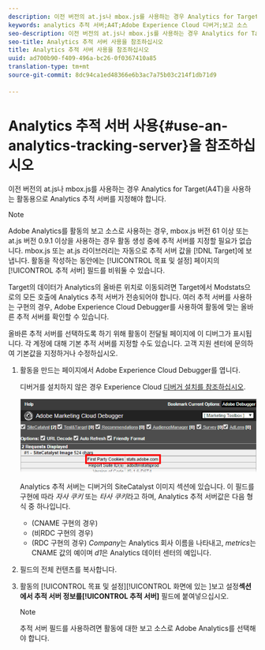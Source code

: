 ```yaml
---
description: 이전 버전의 at.js나 mbox.js를 사용하는 경우 Analytics for Target(A4T)을 사용하는 활동용으로 Analytics 추적 서버를 지정해야 합니다.
keywords: analytics 추적 서버;A4T;Adobe Experience Cloud 디버거;보고 소스
seo-description: 이전 버전의 at.js나 mbox.js를 사용하는 경우 Analytics for Target(A4T)을 사용하는 활동용으로 Analytics 추적 서버를 지정해야 합니다.
seo-title: Analytics 추적 서버 사용을 참조하십시오
title: Analytics 추적 서버 사용을 참조하십시오
uuid: ad700b90-f409-496a-bc26-0f0367410a85
translation-type: tm+mt
source-git-commit: 8dc94ca1ed48366e6b3ac7a75b03c214f1db71d9

---
```



# Analytics 추적 서버 사용{#use-an-analytics-tracking-server}을 참조하십시오

이전 버전의 at.js나 mbox.js를 사용하는 경우 Analytics for Target(A4T)을 사용하는 활동용으로 Analytics 추적 서버를 지정해야 합니다.

>[!NOTE]
>
>Adobe Analytics를 활동의 보고 소스로 사용하는 경우, mbox.js 버전 61 이상 또는 at.js 버전 0.9.1 이상을 사용하는 경우 활동 생성 중에 추적 서버를 지정할 필요가 없습니다. mbox.js 또는 at.js 라이브러리는 자동으로 추적 서버 값을 [!DNL Target]에 보냅니다. 활동을 작성하는 동안에는 [!UICONTROL 목표 및 설정] 페이지의 [!UICONTROL 추적 서버] 필드를 비워둘 수 있습니다.

Target의 데이터가 Analytics의 올바른 위치로 이동되려면 Target에서 Modstats으로의 모든 호출에 Analytics 추적 서버가 전송되어야 합니다. 여러 추적 서버를 사용하는 구현의 경우, Adobe Experience Cloud Debugger를 사용하여 활동에 맞는 올바른 추적 서버를 확인할 수 있습니다.

올바른 추적 서버를 선택하도록 하기 위해 활동이 전달될 페이지에 이 디버그가 표시됩니다. 각 계정에 대해 기본 추적 서버를 지정할 수도 있습니다. 고객 지원 센터에 문의하여 기본값을 지정하거나 수정하십시오.

1. 활동을 만드는 페이지에서 Adobe Experience Cloud Debugger를 엽니다. 

   디버거를 설치하지 않은 경우 Experience Cloud [디버거 설치를 참조하십시오](https://docs.adobe.com/content/help/en/debugger/using/install-debugger.html).

   ![](assets/Screen_DebuggerTrackServ.png)

   Analytics 추적 서버는 디버거의 SiteCatalyst 이미지 섹션에 있습니다. 이 필드를 구현에 따라 *자사 쿠키* 또는 *타사 쿠키*&#x200B;라고 하며, Analytics 추적 서버값은 다음 형식 중 하나입니다.

   * (CNAME 구현의 경우)
   * (비RDC 구현의 경우)
   * (RDC 구현의 경우)
   *Company*&#x200B;는 Analytics 회사 이름을 나타내고, *metrics*&#x200B;는 CNAME 값의 예이며 *d1*&#x200B;은 Analytics 데이터 센터의 예입니다.
1.  필드의 전체 컨텐츠를 복사합니다. 
1. 활동의 [!UICONTROL 목표 및 설정][!UICONTROL  화면에 있는 ]보고 설정&#x200B;**섹션에서 추적 서버 정보를[!UICONTROL 추적 서버]** 필드에 붙여넣으십시오.

   >[!NOTE]
   >
   >추적 서버 필드를 사용하려면 활동에 대한 보고 소스로 Adobe Analytics를 선택해야 합니다.

